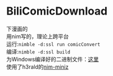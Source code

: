 # BiliComicDownload  
下漫画的  
用nim写的，理论上跨平台  
运行:`nimble -d:ssl run comicConvert`  
编译:`nimble -d:ssl build`  
为Windows编译好的二进制文件：[这里](https://github.com/zhufengning/BiliComicDownload/releases/)  
使用了h3rald的[nim-miniz](https://github.com/h3rald/nim-miniz)

